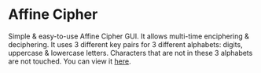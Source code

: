 # Affine Cipher

Simple & easy-to-use Affine Cipher GUI. It allows multi-time enciphering & deciphering. It uses 3 different key pairs for 3 different alphabets: digits, uppercase & lowercase letters. Characters that are not in these 3 alphabets are not touched. You can view it [here](affine-cipher.html).
